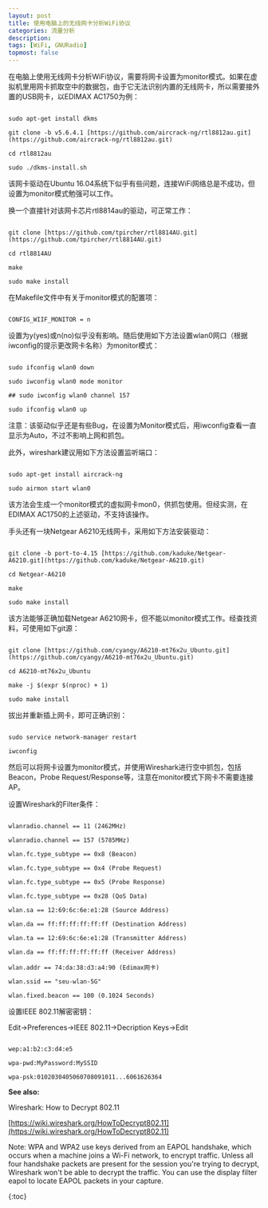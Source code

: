 ```yaml
---
layout: post
title: 使用电脑上的无线网卡分析WiFi协议
categories: 流量分析
description: 
tags: [WiFi, GNURadio]
topmost: false
---
```


在电脑上使用无线网卡分析WiFi协议，需要将网卡设置为monitor模式。如果在虚拟机里用网卡抓取空中的数据包，由于它无法识别内置的无线网卡，所以需要接外置的USB网卡，以EDIMAX AC1750为例： 

``` 

sudo apt-get install dkms 

git clone -b v5.6.4.1 [https://github.com/aircrack-ng/rtl8812au.git](https://github.com/aircrack-ng/rtl8812au.git)

cd rtl8812au 

sudo ./dkms-install.sh 

```

该网卡驱动在Ubuntu 16.04系统下似乎有些问题，连接WiFi网络总是不成功，但设置为monitor模式勉强可以工作。 

换一个直接针对该网卡芯片rtl8814au的驱动，可正常工作： 

``` 

git clone [https://github.com/tpircher/rtl8814AU.git](https://github.com/tpircher/rtl8814AU.git)

cd rtl8814AU 

make 

sudo make install 

```

在Makefile文件中有关于monitor模式的配置项： 

``` 

CONFIG_WIIF_MONITOR = n 

```

设置为y(yes)或n(no)似乎没有影响。随后使用如下方法设置wlan0网口（根据iwconfig的提示更改网卡名称）为monitor模式： 

``` 

sudo ifconfig wlan0 down 

sudo iwconfig wlan0 mode monitor 

## sudo iwconfig wlan0 channel 157 

sudo ifconfig wlan0 up 

```

注意：该驱动似乎还是有些Bug，在设置为Monitor模式后，用iwconfig查看一直显示为Auto，不过不影响上网和抓包。 

此外，wireshark建议用如下方法设置监听端口： 

``` 

sudo apt-get install aircrack-ng 

sudo airmon start wlan0 

```

该方法会生成一个monitor模式的虚拟网卡mon0，供抓包使用。但经实测，在EDIMAX AC1750的上述驱动，不支持该操作。 


手头还有一块Netgear A6210无线网卡，采用如下方法安装驱动： 

``` 

git clone -b port-to-4.15 [https://github.com/kaduke/Netgear-A6210.git](https://github.com/kaduke/Netgear-A6210.git)

cd Netgear-A6210 

make 

sudo make install 

```

该方法能够正确加载Netgear A6210网卡，但不能以monitor模式工作。经查找资料，可使用如下git源： 

``` 

git clone [https://github.com/cyangy/A6210-mt76x2u_Ubuntu.git](https://github.com/cyangy/A6210-mt76x2u_Ubuntu.git)

cd A6210-mt76x2u_Ubuntu 

make -j $(expr $(nproc) + 1) 

sudo make install 

```

拔出并重新插上网卡，即可正确识别： 

``` 

sudo service network-manager restart 

iwconfig 

```

然后可以将网卡设置为monitor模式，并使用Wireshark进行空中抓包，包括Beacon，Probe Request/Response等，注意在monitor模式下网卡不需要连接AP。 


设置Wireshark的Filter条件： 

``` 

wlanradio.channel == 11 (2462MHz) 

wlanradio.channel == 157 (5785MHz) 

wlan.fc.type_subtype == 0x8 (Beacon) 

wlan.fc.type_subtype == 0x4 (Probe Request) 

wlan.fc.type_subtype == 0x5 (Probe Response) 

wlan.fc.type_subtype == 0x28 (QoS Data) 

wlan.sa == 12:69:6c:6e:e1:28 (Source Address) 

wlan.da == ff:ff:ff:ff:ff:ff (Destination Address) 

wlan.ta == 12:69:6c:6e:e1:28 (Transmitter Address) 

wlan.da == ff:ff:ff:ff:ff:ff (Receiver Address) 

wlan.addr == 74:da:38:d3:a4:90 (Edimax网卡) 

wlan.ssid == "seu-wlan-5G" 

wlan.fixed.beacon == 100 (0.1024 Seconds) 

```

设置IEEE 802.11解密密钥： 

Edit->Preferences->IEEE 802.11->Decription Keys->Edit 

``` 

wep:a1:b2:c3:d4:e5 

wpa-pwd:MyPassword:MySSID 

wpa-psk:0102030405060708091011...6061626364 

```

**See also:** 

Wireshark: How to Decrypt 802.11 

[https://wiki.wireshark.org/HowToDecrypt802.11](https://wiki.wireshark.org/HowToDecrypt802.11)


Note: WPA and WPA2 use keys derived from an EAPOL handshake, which occurs when a machine joins a Wi-Fi network, to encrypt traffic. Unless all four handshake packets are present for the session you're trying to decrypt, Wireshark won't be able to decrypt the traffic. You can use the display filter eapol to locate EAPOL packets in your capture. 


{:toc}
